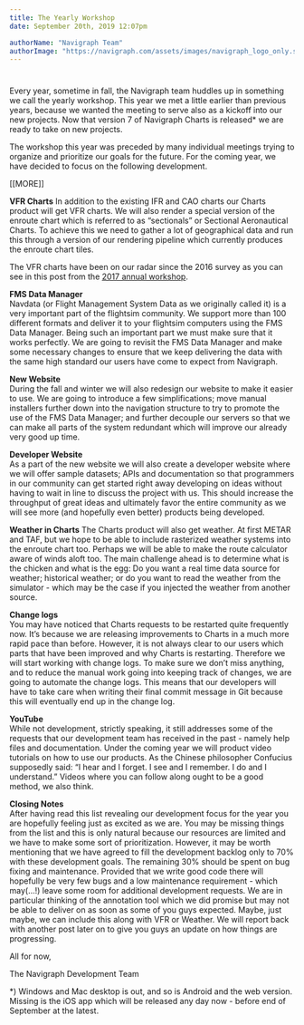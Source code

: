 ```yaml
---
title: The Yearly Workshop
date: September 20th, 2019 12:07pm

authorName: "Navigraph Team"
authorImage: "https://navigraph.com/assets/images/navigraph_logo_only.svg"
---
```

#
Every year, sometime in fall, the Navigraph team huddles up in something we call the yearly workshop. This year we met a little earlier than previous years, because we wanted the meeting to serve also as a kickoff into our new projects. Now that version 7 of Navigraph Charts is released\* we are ready to take on new projects.

The workshop this year was preceded by many individual meetings trying to organize and prioritize our goals for the future. For the coming year, we have decided to focus on the following development.

\[\[MORE\]\]

**VFR Charts** 
In addition to the existing IFR and CAO charts our Charts product will get VFR charts. We will also render a special version of the enroute chart which is referred to as “sectionals” or Sectional Aeronautical Charts. To achieve this we need to gather a lot of geographical data and run this through a version of our rendering pipeline which currently produces the enroute chart tiles.

The VFR charts have been on our radar since the 2016 survey as you can see in this post from the [2017 annual workshop](https://blog.navigraph.com/post/166464426021/new-ideas).

**FMS Data Manager**  
Navdata (or Flight Management System Data as we originally called it) is a very important part of the flightsim community. We support more than 100 different formats and deliver it to your flightsim computers using the FMS Data Manager. Being such an important part we must make sure that it works perfectly. We are going to revisit the FMS Data Manager and make some necessary changes to ensure that we keep delivering the data with the same high standard our users have come to expect from Navigraph.  
  
**New Website**  
During the fall and winter we will also redesign our website to make it easier to use. We are going to introduce a few simplifications; move manual installers further down into the navigation structure to try to promote the use of the FMS Data Manager; and further decouple our servers so that we can make all parts of the system redundant which will improve our already very good up time.

**Developer Website**  
As a part of the new website we will also create a developer website where we will offer sample datasets; APIs and documentation so that programmers in our community can get started right away developing on ideas without having to wait in line to discuss the project with us. This should increase the throughput of great ideas and ultimately favor the entire community as we will see more (and hopefully even better) products being developed.  
  
**Weather in Charts** 
The Charts product will also get weather. At first METAR and TAF, but we hope to be able to include rasterized weather systems into the enroute chart too. Perhaps we will be able to make the route calculator aware of winds aloft too. The main challenge ahead is to determine what is the chicken and what is the egg: Do you want a real time data source for weather; historical weather; or do you want to read the weather from the simulator - which may be the case if you injected the weather from another source.   
  
**Change logs**  
You may have noticed that Charts requests to be restarted quite frequently now. It’s because we are releasing improvements to Charts in a much more rapid pace than before. However, it is not always clear to our users which parts that have been improved and why Charts is restarting. Therefore we will start working with change logs. To make sure we don’t miss anything, and to reduce the manual work going into keeping track of changes, we are going to automate the change logs. This means that our developers will have to take care when writing their final commit message in Git because this will eventually end up in the change log.  
  
**YouTube**  
While not development, strictly speaking, it still addresses some of the requests that our development team has received in the past - namely help files and documentation. Under the coming year we will product video tutorials on how to use our products. As the Chinese philosopher Confucius supposedly said: “I hear and I forget. I see and I remember. I do and I understand.” Videos where you can follow along ought to be a good method, we also think.

**Closing Notes**  
After having read this list revealing our development focus for the year you are hopefully feeling just as excited as we are. You may be missing things from the list and this is only natural because our resources are limited and we have to make some sort of prioritization. However, it may be worth mentioning that we have agreed to fill the development backlog only to 70% with these development goals. The remaining 30% should be spent on bug fixing and maintenance. Provided that we write good code there will hopefully be very few bugs and a low maintenance requirement - which may(…!) leave some room for additional development requests. We are in particular thinking of the annotation tool which we did promise but may not be able to deliver on as soon as some of you guys expected. Maybe, just maybe, we can include this along with VFR or Weather. We will report back with another post later on to give you guys an update on how things are progressing.  
  
All for now,  
  
The Navigraph Development Team

\*) Windows and Mac desktop is out, and so is Android and the web version. Missing is the iOS app which will be released any day now - before end of September at the latest. 